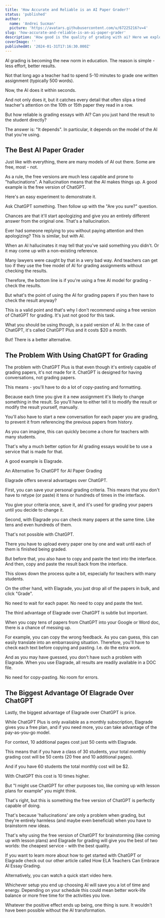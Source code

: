 ```yaml
---
title: 'How Accurate and Reliable is an AI Paper Grader?'
status: 'published'
author:
  name: 'Andrei Sucman'
  picture: 'https://avatars.githubusercontent.com/u/67225216?v=4'
slug: 'how-accurate-and-reliable-is-an-ai-paper-grader'
description: 'How good is the quality of grading with ai? Here we explore the advantages and disadvantages of using ChatGPT and 4 advantages Elagrade has over ChatGPT for grading papers.'
coverImage: ''
publishedAt: '2024-01-31T17:16:30.000Z'
---
```


AI grading is becoming the new norm in education. The reason is simple - less effort, better results.

Not that long ago a teacher had to spend 5-10 minutes to grade one written assignment (typically 500 words).

Now, the AI does it within seconds.

And not only does it, but it catches every detail that often slips a tired teacher's attention on the 10th or 15th paper they read in a row.

But how reliable is grading essays with AI? Can you just hand the result to the student directly?

The answer is: "It depends". In particular, it depends on the model of the AI that you're using.

## The Best AI Paper Grader

Just like with everything, there are many models of AI out there. Some are free, most - not.

As a rule, the free versions are much less capable and prone to "hallucinations". A hallucination means that the AI makes things up. A good example is the free version of ChatGPT.

Here's an easy experiment to demonstrate it.

Ask ChatGPT something. Then follow up with the "Are you sure?" question.

Chances are that it'll start apologizing and give you an entirely different answer from the original one. That's a hallucination.

Ever had someone replying to you without paying attention and then apologizing? This is similar, but with AI.

When an AI hallucinates it may tell that you've said something you didn't. Or it may come up with a non-existing reference.

Many lawyers were caught by that in a very bad way. And teachers can get too if they use the free model of AI for grading assignments without checking the results.

Therefore, the bottom line is if you're using a free AI model for grading - check the results.

But what's the point of using the AI for grading papers if you then have to check the result anyway?

This is a valid point and that's why I don't recommend using a free version of ChatGPT for grading. It's just not good for this task.

What you should be using though, is a paid version of AI. In the case of ChatGPT, it's called ChatGPT Plus and it costs $20 a month.

But! There is a better alternative.

## The Problem With Using ChatGPT for Grading

The problem with ChatGPT Plus is that even though it's entirely capable of grading papers, it's not made for it. ChatGPT is designed for having conversations, not grading papers.

This means - you'll have to do a lot of copy-pasting and formatting.

Because each time you give it a new assignment it's likely to change something in the result. So you'll have to either tell it to modify the result or modify the result yourself, manually.

You'll also have to start a new conversation for each paper you are grading, to prevent it from referencing the previous papers from history.

As you can imagine, this can quickly become a chore for teachers with many students.

That's why a much better option for AI grading essays would be to use a service that is made for that.

A good example is Elagrade.

An Alternative To ChatGPT for AI Paper Grading

Elagrade offers several advantages over ChatGPT.

First, you can save your personal grading criteria. This means that you don't have to retype (or paste) it tens or hundreds of times in the interface.

You give your criteria once, save it, and it's used for grading your papers until you decide to change it.

Second, with Elagrade you can check many papers at the same time. Like tens and even hundreds of them.

That's not possible with ChatGPT.

There you have to upload every paper one by one and wait until each of them is finished being graded.

But before that, you also have to copy and paste the text into the interface. And then, copy and paste the result back from the interface.

This slows down the process quite a bit, especially for teachers with many students.

On the other hand, with Elagrade, you just drop all of the papers in bulk, and click "Grade".

No need to wait for each paper. No need to copy and paste the text.

The third advantage of Elagrade over ChatGPT is subtle but important.

When you copy tens of papers from ChatGPT into your Google or Word doc, there is a chance of messing up.

For example, you can copy the wrong feedback. As you can guess, this can easily translate into an embarrassing situation. Therefore, you'll have to check each text before copying and pasting. I.e. do the extra work.

And as you may have guessed, you don't have such a problem with Elagrade. When you use Elagrade, all results are readily available in a DOC file.

No need for copy-pasting. No room for errors.

## The Biggest Advantage Of Elagrade Over ChatGPT

Lastly, the biggest advantage of Elagrade over ChatGPT is price.

While ChatGPT Plus is only available as a monthly subscription, Elagrade gives you a free plan, and if you need more, you can take advantage of the pay-as-you-go model.

For context, 10 additional pages cost just 50 cents with Elagrade.

This means that if you have a class of 30 students, your total monthly grading cost will be 50 cents (20 free and 10 additional pages).

And if you have 60 students the total monthly cost will be $2.

With ChatGPT this cost is 10 times higher.

But "I might use ChatGPT for other purposes too, like coming up with lesson plans for example" you might think.

That's right, but this is something the free version of ChatGPT is perfectly capable of doing.

That's because 'hallucinations' are only a problem when grading, but they're entirely harmless (and maybe even beneficial) when you have to brainstorm new ideas.

That's why using the free version of ChatGPT for brainstorming (like coming up with lesson plans) and Elagrade for grading will give you the best of two worlds: the cheapest service - with the best quality.

If you want to learn more about how to get started with ChatGPT or Elagrade check out our other article called How ELA Teachers Can Embrace AI Essay Grading.

Alternatively, you can watch a quick start video here.

Whichever setup you end up choosing AI will save you a lot of time and energy. Depending on your schedule this could mean better work-life balance or more free time for the activities you love.

Whatever the positive effect ends up being, one thing is sure. It wouldn't have been possible without the AI transformation.